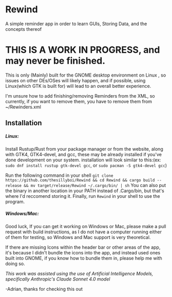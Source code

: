 # Rewind
A simple reminder app in order to learn GUIs, Storing Data, and the concepts thereof

# THIS IS A WORK IN PROGRESS, and may never be finished.
This is only (Mainly) built for the GNOME desktop environment on Linux , so issues on other DEs/OSes will likely happen, and if possible, using Linux(which GTK is built for) will lead to an overall better experience.

I'm unsure how to add finishing/removing Reminders from the XML, so currently, if you want to remove them, you have to remove them from ~/Rewinders.xml


## Installation
##### Linux:
   Install Rustup/Rust from your package manager or from the website, along with GTK4, GTK4-devel, and gcc, these may be already installed if you've done development on your system. installation will look similar to this:(ex: `sudo dnf install rustup gtk-devel gcc`, or `sudo pacman -S gtk4-devel gcc`) 

   Run the following command in your shell ``git clone https://github.com/thesillyboi/Rewind && cd Rewind && cargo build --release && mv target/release/Rewind ~/.cargo/bin/ | sh`` You can also put the binary in another location in your PATH instead of .Cargo/bin, but that's where I'd reccomend storing it.
   Finally, run `Rewind` in your shell to use the program.

##### Windows/Mac:
   Good luck, If you can get it working on Windows or Mac, please make a pull request with build instructions, as I do not have a computer running either of them for testing, so Windows and Mac support is very theoretical.


If there are missing Icons within the header bar or other areas of the app, it's because I didn't bundle the icons into the app, and instead used ones built into GNOME, if you know how to bundle them in, please help me with doing so.

*This work was assisted using the use of Artificial Intelligence Models, specifically Anthropic's Claude Sonnet 4.0 model*


-Adrian, thanks for checking this out
